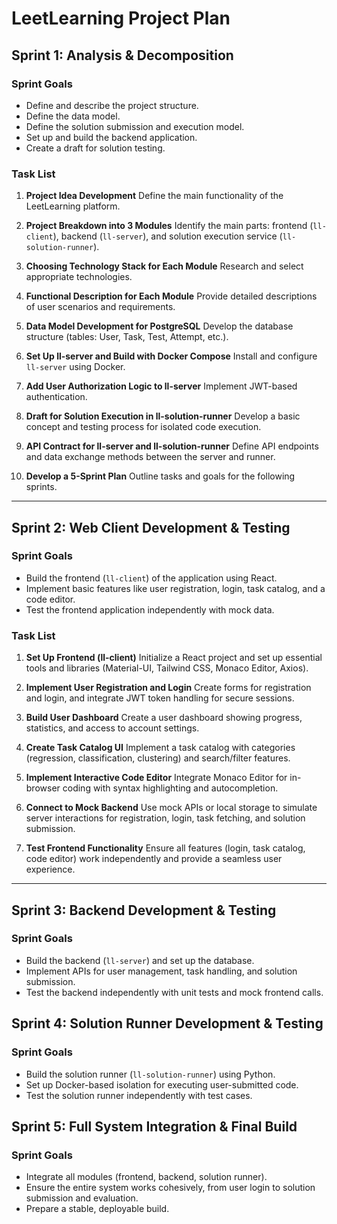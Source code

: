 # LeetLearning Project Plan

## Sprint 1: Analysis & Decomposition

### Sprint Goals
- Define and describe the project structure.
- Define the data model.
- Define the solution submission and execution model.
- Set up and build the backend application.
- Create a draft for solution testing.

### Task List
1. **Project Idea Development**
   Define the main functionality of the LeetLearning platform.

2. **Project Breakdown into 3 Modules**
   Identify the main parts: frontend (`ll-client`), backend (`ll-server`), and solution execution service (`ll-solution-runner`).

3. **Choosing Technology Stack for Each Module**
   Research and select appropriate technologies.

4. **Functional Description for Each Module**
   Provide detailed descriptions of user scenarios and requirements.

5. **Data Model Development for PostgreSQL**
   Develop the database structure (tables: User, Task, Test, Attempt, etc.).

6. **Set Up ll-server and Build with Docker Compose**
   Install and configure `ll-server` using Docker.

7. **Add User Authorization Logic to ll-server**
   Implement JWT-based authentication.

8. **Draft for Solution Execution in ll-solution-runner**
   Develop a basic concept and testing process for isolated code execution.

9. **API Contract for ll-server and ll-solution-runner**
   Define API endpoints and data exchange methods between the server and runner.

10. **Develop a 5-Sprint Plan**
   Outline tasks and goals for the following sprints.

---

## Sprint 2: Web Client Development & Testing

### Sprint Goals
- Build the frontend (`ll-client`) of the application using React.
- Implement basic features like user registration, login, task catalog, and a code editor.
- Test the frontend application independently with mock data.

### Task List
1. **Set Up Frontend (ll-client)**
   Initialize a React project and set up essential tools and libraries (Material-UI, Tailwind CSS, Monaco Editor, Axios).

2. **Implement User Registration and Login**
   Create forms for registration and login, and integrate JWT token handling for secure sessions.

3. **Build User Dashboard**
   Create a user dashboard showing progress, statistics, and access to account settings.

4. **Create Task Catalog UI**
   Implement a task catalog with categories (regression, classification, clustering) and search/filter features.

5. **Implement Interactive Code Editor**
   Integrate Monaco Editor for in-browser coding with syntax highlighting and autocompletion.

6. **Connect to Mock Backend**
   Use mock APIs or local storage to simulate server interactions for registration, login, task fetching, and solution submission.

7. **Test Frontend Functionality**
   Ensure all features (login, task catalog, code editor) work independently and provide a seamless user experience.

---

## Sprint 3: Backend Development & Testing

### Sprint Goals
- Build the backend (`ll-server`) and set up the database.
- Implement APIs for user management, task handling, and solution submission.
- Test the backend independently with unit tests and mock frontend calls.

## Sprint 4: Solution Runner Development & Testing

### Sprint Goals
- Build the solution runner (`ll-solution-runner`) using Python.
- Set up Docker-based isolation for executing user-submitted code.
- Test the solution runner independently with test cases.

## Sprint 5: Full System Integration & Final Build

### Sprint Goals
- Integrate all modules (frontend, backend, solution runner).
- Ensure the entire system works cohesively, from user login to solution submission and evaluation.
- Prepare a stable, deployable build.
